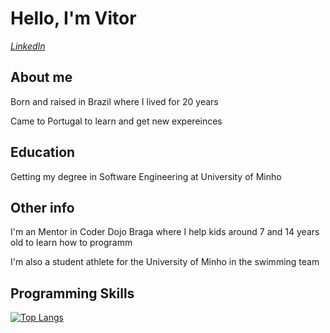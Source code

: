 # Hello, I'm Vitor

*[LinkedIn](https://www.linkedin.com/in/vitor-lelis-71361420a/)*

  ## About me
  Born and raised in Brazil where I lived for 20 years
  
  Came to Portugal to learn and get new expereinces
  
  ## Education
  Getting my degree in Software Engineering at University of Minho
  
  ## Other info
  I'm an Mentor in Coder Dojo Braga where I help kids around 7 and 14 years old to learn how to programm
  
  I'm also a student athlete for the University of Minho in the swimming team
  
  ## Programming Skills
[![Top Langs](https://github-readme-stats.vercel.app/api/top-langs/?username=VitorLelis&&theme=github_dark)](https://github.com/anuraghazra/github-readme-stats)
